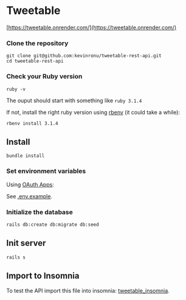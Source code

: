 # Tweetable

[https://tweetable.onrender.com/](https://tweetable.onrender.com/)

### Clone the repository

```shell
git clone git@github.com:kevinronu/tweetable-rest-api.git
cd tweetable-rest-api
```

### Check your Ruby version

```shell
ruby -v
```

The ouput should start with something like `ruby 3.1.4`

If not, install the right ruby version using [rbenv](https://github.com/rbenv/rbenv) (it could take a while):

```shell
rbenv install 3.1.4
```

## Install

```shell
bundle install
```

### Set environment variables

Using [OAuth Apps](https://github.com/settings/developers):

See [.env.example](https://github.com/kevinronu/tweetable-rest-api/blob/main/.env.example).

### Initialize the database

```shell
rails db:create db:migrate db:seed
```

## Init server

```shell
rails s
```

## Import to Insomnia

To test the API import this file into insomnia: [tweetable_insomnia](https://github.com/kevinronu/tweetable-rest-api/blob/main/tweetable_insomnia.json).
